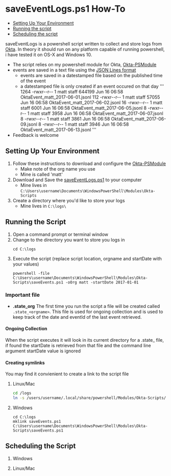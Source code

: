 # saveEventLogs.ps1 How-To

- [Setting Up Your Environment](#setting-up-your-environment)
- [Running the script](#running-the-script)
- [Scheduling the script](#scheduling-the-script)

saveEventLogs is a powershell script written to collect and store logs from [Okta](https://www.okta.com/).  In theory it should run on any platform capable of running powershell, i have tested it on OS-X and Windows 10.

- The script relies on my powershell module for Okta, [Okta-PSModule](https://github.com/mbegan/Okta-PSModule)
- events are saved in a text file using the [JSON Lines format](http://jsonlines.org/)
    - events are saved in a datestamped file based on the published time of the event
    - a datestamped file is only created if an event occured on that day
    '''
    1264 -rwxr--r--  1 matt  staff  644199 Jun 16 06:58 OktaEvent_matt_2017-06-01.jsonl
    112 -rwxr--r--  1 matt  staff   57055 Jun 16 06:58 OktaEvent_matt_2017-06-02.jsonl
    16 -rwxr--r--  1 matt  staff    6001 Jun 16 06:58 OktaEvent_matt_2017-06-05.jsonl
    8 -rwxr--r--  1 matt  staff    3958 Jun 16 06:58 OktaEvent_matt_2017-06-07.jsonl
    8 -rwxr--r--  1 matt  staff    3861 Jun 16 06:58 OktaEvent_matt_2017-06-09.jsonl
    8 -rwxr--r--  1 matt  staff    3946 Jun 16 06:58 OktaEvent_matt_2017-06-13.jsonl
    '''
- Feedback is welcome

## Setting Up Your Environment

1. Follow these instructions to download and configure the [Okta-PSModule](https://github.com/mbegan/Okta-PSModule/blob/master/README.md)
    - Make note of the org name you use
    - Mine is called 'matt'
2. Download and Save the [saveEventLogs.ps1](https://github.com/mbegan/Okta-Scripts/blob/master/saveEventLogs.ps1) to your computer
    - Mine lives in `C:\Users\username\Documents\WindowsPowerShell\Modules\Okta-Scripts`
3. Create a directory where you'd like to store your logs
    - Mine lives in `C:\logs\`

## Running the Script

1. Open a command prompt or terminal window
2. Change to the directory you want to store you logs in
    ```
    cd C:\logs
    ```
3. Execute the script (replace script location, orgname and startDate with your values)
    ```
    powershell -file C:\Users\username\Documents\WindowsPowerShell\Modules\Okta-Scripts\saveEvents.ps1 -oOrg matt -startDate 2017-01-01
    ```

### Important file
* **.state_org** The first time you run the script a file will be created called `.state_<orgname>`.  This file is used for ongoing collection and is used to keep track of the date and eventId of the last event retrieved.

#### Ongoing Collection
When the script executes it will look in its current directory for a .state_<orgname> file, if found the startDate is retrieved from that file and the command line argument startDate value is ignored

#### Creating symlinks
You may find it convienient to create a link to the script file

1. Linux/Mac
    ```bash
    cd /logs
    ln -s /users/username/.local/share/powershell/Modules/Okta-Scripts/saveEvents.ps1 .
    ```
2. Windows
    ```
    cd C:\logs
    mklink saveEvents.ps1 C:\Users\username\Documents\WindowsPowerShell\Modules\Okta-Scripts\saveEvents.ps1
    ```
    
## Scheduling the Script

1. Windows

2. Linux/Mac
